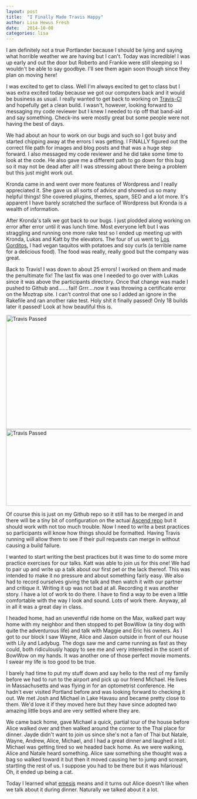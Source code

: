 ```yaml
---
layout: post
title:  "I Finally Made Travis Happy"
author: Lisa Hewus Fresh
date:   2014-10-08
categories: lisa
---
```


I am definitely not a true Portlander because I should be lying and saying what horrible weather we are having but I can't. Today was incredible! I was up early and out the door but Roberto and Frankie were still sleeping so I wouldn't be able to say goodbye. I'll see them again soon though since they plan on moving here!

I was excited to get to class. Well I'm always excited to get to class but I was extra excited today because we got our computers back and it would be business as usual. I really wanted to get back to working on <a href="https://travis-ci.org/" target="_blank">Travis-CI</a> and hopefully get a clean build. I wasn't, however, looking forward to messaging my code reviewer but I knew I needed to rip off that band-aid and say something. Check-ins were mostly great but some people were not having the best of days.

We had about an hour to work on our bugs and such so I got busy and started chipping away at the errors I was getting. I FINALLY figured out the correct file path for images and blog posts and that was a huge step forward. I also messaged my code reviewer and he did take some time to look at the code. He also gave me a different path to go down for this bug so it may not be dead after all! I was stressing about there being a problem but this just might work out.

Kronda came in and went over more features of Wordpress and I really appreciated it. She gave us all sorts of advice and showed us so many helpful things! She covered plugins, themes, spam, SEO and a lot more. It's apparent I have barely scratched the surface of Wordpress but Kronda is a wealth of information.

After Kronda's talk we got back to our bugs. I just plodded along working on error after error until it was lunch time. Most everyone left but I was straggling and running one more rake test so I ended up meeting up with Kronda, Lukas and Katt by the elevators. The four of us went to <a href="http://www.losgorditospdx.com/locations/perla/" target="_blank">Los Gorditos.</a> I had vegan taquitos with potatoes and soy curls (a terrible name for a delicious food). The food was really, really good but the company was great.

Back to Travis! I was down to about 25 errors! I worked on them and made the penultimate fix! The last fix was one I needed to go over with Lukas since it was above the participants directory. Once that change was made I pushed to Github and.......fail! Grrr....now it was throwing a certificate error on the Moztrap site. I can't control that one so I added an ignore in the Rakefile and ran another rake test. Holy shit it finally passed! Only 18 builds later it passed! Look at how beautiful this is.

<a href="http://lisa.hewus.com/wp-content/uploads/2014/10/Travis_CI_Passed.png"><img class="aligncenter size-full wp-image-244" src="http://lisa.hewus.com/wp-content/uploads/2014/10/Travis_CI_Passed.png" alt="Travis Passed" width="825" height="311" /></a>
<a href="http://lisa.hewus.com/wp-content/uploads/2014/10/Travis_CI_Passed2.png"><img class="aligncenter size-full wp-image-243" src="http://lisa.hewus.com/wp-content/uploads/2014/10/Travis_CI_Passed2.png" alt="Travis Passed" width="802" height="209" /></a>

Of course this is just on my Github repo so it still has to be merged in and there will be a tiny bit of configuration on the actual <a href="https://github.com/mozilla/ascendproject" target="_blank">Ascend repo</a> but it should work with not too much trouble. Now I need to write a best practices so participants will know how things should be formatted. Having Travis running will allow them to see if their pull requests can merge in without causing a build failure.

I wanted to start writing the best practices but it was time to do some more practice exercises for our talks. Katt was able to join us for this one! We had to pair up and write up a talk about our first pet or the lack thereof. This was intended to make it no pressure and about something fairly easy. We also had to record ourselves giving the talk and then watch it with our partner and critique it. Writing it up was not bad at all. Recording it was another story. I have a lot of work to do there. I have to find a way to be even a little comfortable with the way I look and sound. Lots of work there. Anyway, all in all it was a great day in class.

I headed home, had an uneventful ride home on the Max, walked part way home with my neighbor and then stopped to pet BowWow (a tiny dog with quite the adventurous life) and talk with Maggie and Eric his owners. As I got to our block I saw Wayne, Alice and Jason outside in front of our house with Lily and Ladybug. The dogs saw me and came running as fast as they could, both ridiculously happy to see me and very interested in the scent of BowWow on my hands. It was another one of those perfect movie moments. I swear my life is too good to be true.

I barely had time to put my stuff down and say hello to the rest of my family before we had to run to the airport and pick up our friend Michael. He lives in Massachusetts and was flying in for an optometrist conference. He hadn't ever visited Portland before and was looking forward to checking it out. We met Josh and Michael in Lake Havasu and became pretty close to them. We'd love it if they moved here but they have since adopted two amazing little boys and are very settled where they are.

We came back home, gave Michael a quick, partial tour of the house before Alice walked over and then walked around the corner to the Thai place for dinner. Jayde didn't want to join us since she's not a fan of Thai but Natale, Wayne, Andrew, Alice, Michael, and I had a great dinner and laughed a lot. Michael was getting tired so we headed back home. As we were walking, Alice and Natale heard something. Alice saw something she thought was a bag so walked toward it but then it moved causing her to jump and scream, startling the rest of us. I suppose you had to be there but it was hilarious! Oh, it ended up being a cat.

Today I learned what <a href="http://www.merriam-webster.com/dictionary/emesis" target="_blank">emesis</a> means and it turns out Alice doesn't like when we talk about it during dinner. Naturally we talked about it a lot.
